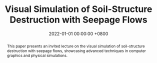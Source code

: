 ---
title: "Visual Simulation of Soil-Structure Destruction with Seepage Flows"
date: 2022-01-01 00:00:00 +0800
selected: false
pub: "VC+VCC2022"
pub_date: "2022"
abstract: >-
  This paper presents an invited lecture on the visual simulation of soil-structure destruction with seepage flows, showcasing advanced techniques in computer graphics and physical simulations.
cover: /assets/img/sca2021_teaser.png
authors:
  - Xu Wang
  - Makoto Fujisawa
  - Masahiko Mikawa
---